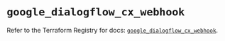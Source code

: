 # `google_dialogflow_cx_webhook`

Refer to the Terraform Registry for docs: [`google_dialogflow_cx_webhook`](https://registry.terraform.io/providers/hashicorp/google/6.28.0/docs/resources/dialogflow_cx_webhook).
